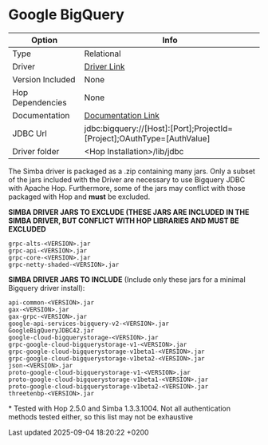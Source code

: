 <div id="header">

# Google BigQuery

</div>

<div id="content">

| Option           | Info                                                                                                         |
| ---------------- | ------------------------------------------------------------------------------------------------------------ |
| Type             | Relational                                                                                                   |
| Driver           | [Driver Link](https://cloud.google.com/bigquery/docs/reference/odbc-jdbc-drivers)                            |
| Version Included | None                                                                                                         |
| Hop Dependencies | None                                                                                                         |
| Documentation    | [Documentation Link](https://www.simba.com/products/BigQuery/doc/JDBC_InstallGuide/content/jdbc/d-intro.htm) |
| JDBC Url         | jdbc:bigquery://\[Host\]:\[Port\];ProjectId=\[Project\];OAuthType=\[AuthValue\]                              |
| Driver folder    | \<Hop Installation\>/lib/jdbc                                                                                |

<div class="paragraph">

The Simba driver is packaged as a .zip containing many jars. Only a subset of the jars included with the Driver are necessary to use Bigquery JDBC with Apache Hop. Furthermore, some of the jars may conflict with those packaged with Hop and **must** be excluded.

</div>

<div class="paragraph">

**SIMBA DRIVER JARS TO EXCLUDE (THESE JARS ARE INCLUDED IN THE SIMBA DRIVER, BUT CONFLICT WITH HOP LIBRARIES AND MUST BE EXCLUDED**

</div>

<div class="literalblock">

<div class="content">

    grpc-alts-<VERSION>.jar
    grpc-api-<VERSION>.jar
    grpc-core-<VERSION>.jar
    grpc-netty-shaded-<VERSION>.jar

</div>

</div>

<div class="paragraph">

**SIMBA DRIVER JARS TO INCLUDE** (Include only these jars for a minimal Bigquery driver install):

</div>

<div class="literalblock">

<div class="content">

    api-common-<VERSION>.jar
    gax-<VERSION>.jar
    gax-grpc-<VERSION>.jar
    google-api-services-bigquery-v2-<VERSION>.jar
    GoogleBigQueryJDBC42.jar
    google-cloud-bigquerystorage-<VERSION>.jar
    grpc-google-cloud-bigquerystorage-v1-<VERSION>.jar
    grpc-google-cloud-bigquerystorage-v1beta1-<VERSION>.jar
    grpc-google-cloud-bigquerystorage-v1beta2-<VERSION>.jar
    json-<VERSION>.jar
    proto-google-cloud-bigquerystorage-v1-<VERSION>.jar
    proto-google-cloud-bigquerystorage-v1beta1-<VERSION>.jar
    proto-google-cloud-bigquerystorage-v1beta2-<VERSION>.jar
    threetenbp-<VERSION>.jar

</div>

</div>

<div class="paragraph">

\* Tested with Hop 2.5.0 and Simba 1.3.3.1004. Not all authentication methods tested either, so this list may not be exhaustive

</div>

</div>

<div id="footer">

<div id="footer-text">

Last updated 2025-09-04 18:20:22 +0200

</div>

</div>

